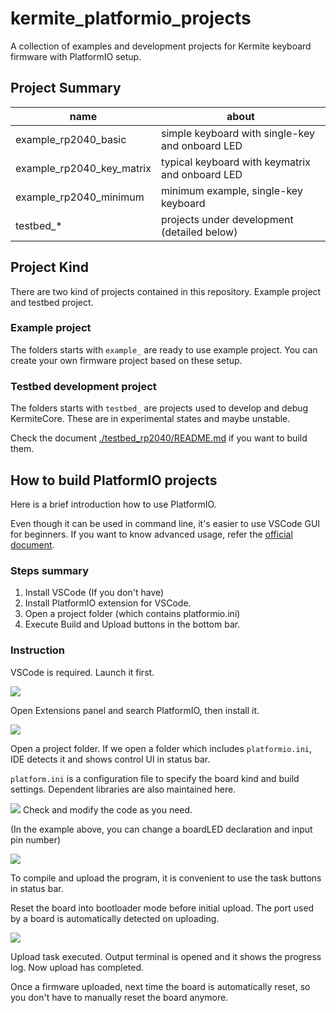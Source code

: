 # kermite_platformio_projects

A collection of examples and development projects for Kermite keyboard firmware with PlatformIO setup.

## Project Summary

|name | about|
|---|---|
|example_rp2040_basic| simple keyboard with single-key and onboard LED |
|example_rp2040_key_matrix| typical keyboard with keymatrix and onboard LED |
|example_rp2040_minimum| minimum example, single-key keyboard |
|testbed_*| projects under development (detailed below) |

## Project Kind

There are two kind of projects contained in this repository. Example project and testbed project.

### Example project

The folders starts with `example_` are ready to use example project. You can create your own firmware project based on these setup.

### Testbed development project

The folders starts with `testbed_` are projects used to develop and debug KermiteCore. These are in experimental states and maybe unstable.

Check the document [./testbed_rp2040/README.md](./testbed_rp2040/README.md) if you want to build them.

## How to build PlatformIO projects

Here is a brief introduction how to use PlatformIO. 

Even though it can be used in command line, it's easier to use VSCode GUI for beginners. If you want to know advanced usage, refer the [official document](https://docs.platformio.org/en/latest/).

### Steps summary

1. Install VSCode (If you don't have)
2. Install PlatformIO extension for VSCode.
3. Open a project folder (which contains platformio.ini)
4. Execute Build and Upload buttons in the bottom bar.

### Instruction

VSCode is required. Launch it first.

![](https://i.gyazo.com/5748cd4c7b4cb76d38a751f39c1d9d82.png)

Open Extensions panel and search PlatformIO, then install it.

![](https://i.gyazo.com/e1f72c5ac0f322cd78b79e64e0f50976.png)

Open a project folder. If we open a folder which includes `platformio.ini`, IDE detects it and shows control UI in status bar.

`platform.ini` is a configuration file to specify the board kind and build settings. Dependent libraries are also maintained here.

![](https://i.gyazo.com/687c9eb8d0337f743542c6d2d443b8d4.png)
Check and modify the code as you need.

 (In the example above, you can change a boardLED declaration and input pin number)

![](https://i.gyazo.com/98107cb542e0aea28b4b9f31ebc25141.png)

To compile and upload the program, it is convenient to use the task buttons in status bar.

Reset the board into bootloader mode before initial upload. 
The port used by a board is automatically detected on uploading. 

![](https://i.gyazo.com/d7ed9504ba6f29a705406df6faa350d5.png)

Upload task executed. Output terminal is opened and it shows the progress log. Now upload has completed.

Once a firmware uploaded, next time the board is automatically reset, so you don't have to manually reset the board anymore.

